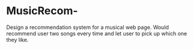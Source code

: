 # MusicRecom-
Design a recommendation system for a musical web page. Would recommend user two songs every time and let user to pick up which one they like.
